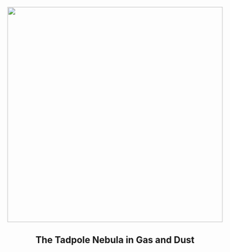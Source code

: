 
<p align="center"><img src="https://apod.nasa.gov/apod/image/2212/Tadpoles_Stocks_960.jpg" width="500" height="500"></p>
<h2 align="center"> The Tadpole Nebula in Gas and Dust </h2>
